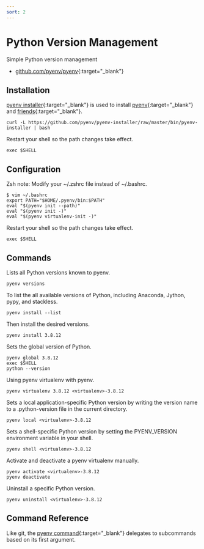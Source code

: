 ```yaml
---
sort: 2
---
```


# Python Version Management

Simple Python version management

- [github.com/pyenv/pyenv](https://github.com/pyenv/pyenv){:target="_blank"}

## Installation

[pyenv installer](https://github.com/pyenv/pyenv-installer){:target="_blank"} is used to install [pyenv](https://github.com/pyenv/pyenv){:target="_blank"} and [friends](https://github.com/pyenv/pyenv-virtualenv){:target="_blank"}.

```shell
curl -L https://github.com/pyenv/pyenv-installer/raw/master/bin/pyenv-installer | bash
```

Restart your shell so the path changes take effect.

```shell
exec $SHELL
```

## Configuration

Zsh note: Modify your ~/.zshrc file instead of ~/.bashrc.

```shell
$ vim ~/.bashrc
export PATH="$HOME/.pyenv/bin:$PATH"
eval "$(pyenv init --path)"
eval "$(pyenv init -)"
eval "$(pyenv virtualenv-init -)"
```

Restart your shell so the path changes take effect.

```shell
exec $SHELL
```

## Commands

Lists all Python versions known to pyenv.

```shell
pyenv versions
```

To list the all available versions of Python, including Anaconda, Jython, pypy, and stackless.

```shell
pyenv install --list
```

Then install the desired versions.

```shell
pyenv install 3.8.12
```

Sets the global version of Python.

```shell
pyenv global 3.8.12
exec $SHELL
python --version
```

Using pyenv virtualenv with pyenv.

```shell
pyenv virtualenv 3.8.12 <virtualenv>-3.8.12
```

Sets a local application-specific Python version by writing the version name to a .python-version file in the current directory.

```shell
pyenv local <virtualenv>-3.8.12
```

Sets a shell-specific Python version by setting the PYENV_VERSION environment variable in your shell.

```shell
pyenv shell <virtualenv>-3.8.12
```

Activate and deactivate a pyenv virtualenv manually.

```shell
pyenv activate <virtualenv>-3.8.12
pyenv deactivate
```

Uninstall a specific Python version.

```shell
pyenv uninstall <virtualenv>-3.8.12
```

## Command Reference

Like git, the [pyenv command](https://github.com/pyenv/pyenv/blob/master/COMMANDS.md){:target="_blank"} delegates to subcommands based on its first argument.
